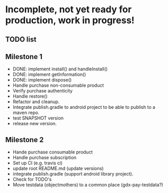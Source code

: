 # Incomplete, not yet ready for production, work in progress!

## TODO list

## Milestone 1

* DONE: implement install() and handleInstall()
* DONE: implement getInformation()
* DONE: implement dispose()
* Handle purchase non-consumable product
* Verify purchase authenticity
* Handle restore()
* Refactor and cleanup.
* Integrate publish.gradle to android project to be able to publish to a maven repo.
* test SNAPSHOT version
* release new version.


## Milestone 2

* Hande purchase consumable product
* Handle purchase subscription
* Set up CI (e.g. travis ci)
* update root README.md (update versions)
* integrate publish.gradle (support android library project).
* Check for TODO's
* Move testdata (objectmothers) to a common place (gdx-pay-testdata?)